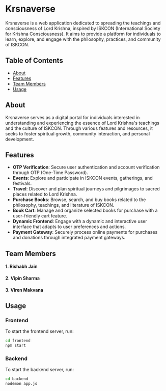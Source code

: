 # Krsnaverse

Krsnaverse is a web application dedicated to spreading the teachings and consciousness of Lord Krishna, inspired by ISKCON (International Society for Krishna Consciousness). It aims to provide a platform for individuals to learn, explore, and engage with the philosophy, practices, and community of ISKCON.


## Table of Contents

- [About](#about)
- [Features](#features)
- [Team Members](#teamMembers)
- [Usage](#usage)

## About

Krsnaverse serves as a digital portal for individuals interested in understanding and experiencing the essence of Lord Krishna's teachings and the culture of ISKCON. Through various features and resources, it seeks to foster spiritual growth, community interaction, and personal development.


## Features

- **OTP Verification**: Secure user authentication and account verification through OTP (One-Time Password).
- **Events**: Explore and participate in ISKCON events, gatherings, and festivals.
- **Travel**: Discover and plan spiritual journeys and pilgrimages to sacred places related to Lord Krishna.
- **Purchase Books**: Browse, search, and buy books related to the philosophy, teachings, and literature of ISKCON.
- **Book Cart**: Manage and organize selected books for purchase with a user-friendly cart feature.
- **Dynamic Frontend**: Engage with a dynamic and interactive user interface that adapts to user preferences and actions.
- **Payment Gateway**: Securely process online payments for purchases and donations through integrated payment gateways.

## Team Members

#### 1. Rishabh Jain
#### 2. Vipin Sharma
#### 3. Viren Makvana

## Usage
### Frontend
To start the frontend server, run:

```bash
cd frontend
npm start
```
### Backend
To start the backend server, run:

```bash
cd backend
nodemon app.js
```





